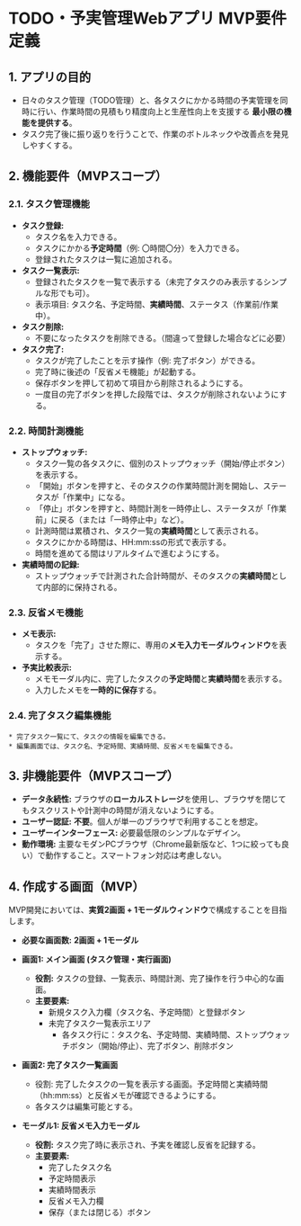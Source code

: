 # TODO・予実管理Webアプリ MVP要件定義

## 1. アプリの目的

* 日々のタスク管理（TODO管理）と、各タスクにかかる時間の予実管理を同時に行い、作業時間の見積もり精度向上と生産性向上を支援する **最小限の機能を提供する**。
* タスク完了後に振り返りを行うことで、作業のボトルネックや改善点を発見しやすくする。

## 2. 機能要件（MVPスコープ）

### 2.1. タスク管理機能

* **タスク登録:**
    * タスク名を入力できる。
    * タスクにかかる**予定時間**（例: 〇時間〇分）を入力できる。
    * 登録されたタスクは一覧に追加される。
* **タスク一覧表示:**
    * 登録されたタスクを一覧で表示する（未完了タスクのみ表示するシンプルな形でも可）。
    * 表示項目: タスク名、予定時間、**実績時間**、ステータス（作業前/作業中）。
* **タスク削除:**
    * 不要になったタスクを削除できる。（間違って登録した場合などに必要）
* **タスク完了:**
    * タスクが完了したことを示す操作（例: 完了ボタン）ができる。
    * 完了時に後述の「反省メモ機能」が起動する。
    * 保存ボタンを押して初めて項目から削除されるようにする。
    * 一度目の完了ボタンを押した段階では、タスクが削除されないようにする。

### 2.2. 時間計測機能

* **ストップウォッチ:**
    * タスク一覧の各タスクに、個別のストップウォッチ（開始/停止ボタン）を表示する。
    * 「開始」ボタンを押すと、そのタスクの作業時間計測を開始し、ステータスが「作業中」になる。
    * 「停止」ボタンを押すと、時間計測を一時停止し、ステータスが「作業前」に戻る（または「一時停止中」など）。
    * 計測時間は累積され、タスク一覧の**実績時間**として表示される。
    * タスクにかかる時間は、HH:mm:ssの形式で表示する。
    * 時間を進めてる間はリアルタイムで進むようにする。
* **実績時間の記録:**
    * ストップウォッチで計測された合計時間が、そのタスクの**実績時間**として内部的に保持される。

### 2.3. 反省メモ機能

* **メモ表示:**
    * タスクを「完了」させた際に、専用の**メモ入力モーダルウィンドウ**を表示する。
* **予実比較表示:**
    * メモモーダル内に、完了したタスクの**予定時間**と**実績時間**を表示する。
    * 入力したメモを**一時的に保存**する。

### 2.4. 完了タスク編集機能
    * 完了タスク一覧にて、タスクの情報を編集できる。
    * 編集画面では、タスク名、予定時間、実績時間、反省メモを編集できる。

## 3. 非機能要件（MVPスコープ）

* **データ永続性:** ブラウザの**ローカルストレージ**を使用し、ブラウザを閉じてもタスクリストや計測中の時間が消えないようにする。
* **ユーザー認証:** **不要**。個人が単一のブラウザで利用することを想定。
* **ユーザーインターフェース:** 必要最低限のシンプルなデザイン。
* **動作環境:** 主要なモダンPCブラウザ（Chrome最新版など、1つに絞っても良い）で動作すること。スマートフォン対応は考慮しない。

## 4. 作成する画面（MVP）

MVP開発においては、**実質2画面 + 1モーダルウィンドウ**で構成することを目指します。

* **必要な画面数:** **2画面 + 1モーダル**

* **画面1: メイン画面 (タスク管理・実行画面)**
    * **役割:** タスクの登録、一覧表示、時間計測、完了操作を行う中心的な画面。
    * **主要要素:**
        * 新規タスク入力欄（タスク名、予定時間）と登録ボタン
        * 未完了タスク一覧表示エリア
            * 各タスク行に：タスク名、予定時間、実績時間、ストップウォッチボタン（開始/停止）、完了ボタン、削除ボタン
* **画面2: 完了タスク一覧画面**
    * 役割: 完了したタスクの一覧を表示する画面。予定時間と実績時間（hh:mm:ss）と反省メモが確認できるようにする。
    * 各タスクは編集可能とする。
* **モーダル1: 反省メモ入力モーダル**
    * **役割:** タスク完了時に表示され、予実を確認し反省を記録する。
    * **主要要素:**
        * 完了したタスク名
        * 予定時間表示
        * 実績時間表示
        * 反省メモ入力欄
        * 保存（または閉じる）ボタン
